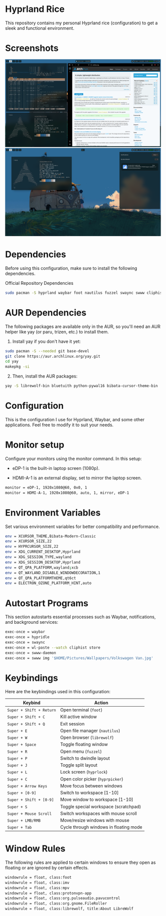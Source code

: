# Hyprland Rice
This repository contains my personal Hyprland rice (configuration) to get a sleek and functional environment.
# Screenshots
![Screenshot](1.png)
![Screenshot](2.png)
# Dependencies
Before using this configuration, make sure to install the following dependencies.

Official Repository Dependencies
```bash
sudo pacman -S hyprland waybar foot nautilus fuzzel swaync swww cliphist bluez bluez-obex dina-font pavucontrol ttf-jetbrains-mono-nerd fish starship pacman-contrib grim slurp brightnessctl hyprpicker
```
# AUR Dependencies
The following packages are available only in the AUR, so you'll need an AUR helper like yay (or paru, trizen, etc.) to install them. 
1. Install yay if you don't have it yet:

```bash
sudo pacman -S --needed git base-devel
git clone https://aur.archlinux.org/yay.git
cd yay
makepkg -si
```
2. Then, install the AUR packages:
```bash
yay -S librewolf-bin bluetuith python-pywal16 bibata-cursor-theme-bin
```
# Configuration
This is the configuration I use for Hyprland, Waybar, and some other applications. Feel free to modify it to suit your needs.
# Monitor setup
Configure your monitors using the monitor command. In this setup:

  - eDP-1 is the built-in laptop screen (1080p).

  - HDMI-A-1 is an external display, set to mirror the laptop screen.
```bash
monitor = eDP-1, 1920x1080@60, 0x0, 1
monitor = HDMI-A-1, 1920x1080@60, auto, 1, mirror, eDP-1
```
# Environment Variables
Set various environment variables for better compatibility and performance.
```bash
env = XCURSOR_THEME,Bibata-Modern-Classic
env = XCURSOR_SIZE,22
env = HYPRCURSOR_SIZE,22
env = XDG_CURRENT_DESKTOP,Hyprland
env = XDG_SESSION_TYPE,wayland
env = XDG_SESSION_DESKTOP,Hyprland
env = QT_QPA_PLATFORM,wayland;xcb
env = QT_WAYLAND_DISABLE_WINDOWDECORATION,1
env = QT_QPA_PLATFORMTHEME,qt6ct
env = ELECTRON_OZONE_PLATFORM_HINT,auto
```
# Autostart Programs
This section autostarts essential processes such as Waybar, notifications, and background services:
```bash
exec-once = waybar
exec-once = hypridle
exec-once = swaync
exec-once = wl-paste --watch cliphist store
exec-once = swww-daemon
exec-once = swww img '$HOME/Pictures/Wallpapers/Volkswagen Van.jpg'
```
# Keybindings
Here are the keybindings used in this configuration:

| Keybind                  | Action                                 |
| ------------------------ | -------------------------------------- |
| `Super + Shift + Return` | Open terminal (`foot`)                 |
| `Super + Shift + C`      | Kill active window                     |
| `Super + Shift + Q`      | Exit session                           |
| `Super + E`              | Open file manager (`nautilus`)         |
| `Super + W`              | Open browser (`librewolf`)             |
| `Super + Space`          | Toggle floating window                 |
| `Super + R`              | Open menu (`fuzzel`)                   |
| `Super + P`              | Switch to dwindle layout               |
| `Super + J`              | Toggle split layout                    |
| `Super + L`              | Lock screen (`hyprlock`)               |
| `Super + C`              | Open color picker (`hyprpicker`)       |
| `Super + Arrow Keys`     | Move focus between windows             |
| `Super + [0-9]`          | Switch to workspace \[1-10]            |
| `Super + Shift + [0-9]`  | Move window to workspace \[1-10]       |
| `Super + S`              | Toggle special workspace (scratchpad)  |
| `Super + Mouse Scroll`   | Switch workspaces with mouse scroll    |
| `Super + LMB/RMB`        | Move/resize windows with mouse         |
| `Super + Tab`            | Cycle through windows in floating mode |

# Window Rules
The following rules are applied to certain windows to ensure they open as floating or are ignored by certain effects.
```bash
windowrule = float, class:foot
windowrule = float, class:imv
windowrule = float, class:mpv
windowrule = float, class:protonvpn-app
windowrule = float, class:org.pulseaudio.pavucontrol
windowrule = float, class:org.gnome.FileRoller
windowrule = float, class:librewolf, title:About LibreWolf
```
